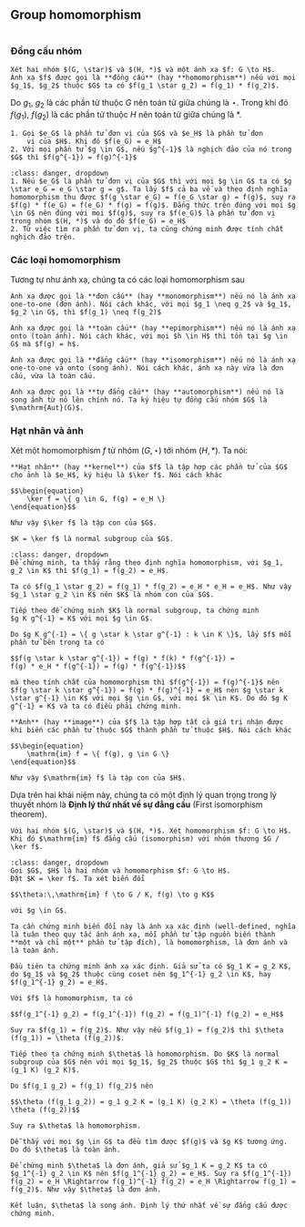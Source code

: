 ## Group homomorphism

```{contents}
```

### Đồng cấu nhóm

````{prf:definition} Homomorphism, Đồng cấu nhóm
Xét hai nhóm $(G, \star)$ và $(H, *)$ và một ánh xạ $f: G \to H$.
Ánh xạ $f$ được gọi là **đồng cấu** (hay **homomorphism**) nếu với mọi $g_1$, $g_2$ thuộc $G$ ta có $f(g_1 \star g_2) = f(g_1) * f(g_2)$.
````

Do $g_1$, $g_2$ là các phần tử thuộc $G$ nên toán tử giữa chúng là $\star$. Trong khi đó $f(g_1)$, $f(g_2)$ là các phần tử thuộc $H$ nên toán tử giữa chúng là $*$.

````{prf:remark}
1. Gọi $e_G$ là phần tử đơn vị của $G$ và $e_H$ là phần tử đơn
    vị của $H$. Khi đó $f(e_G) = e_H$
2. Với mọi phần tử $g \in G$, nếu $g^{-1}$ là nghịch đảo của nó trong $G$ thì $f(g^{-1}) = f(g)^{-1}$
````

```{admonition} **Chứng minh.**
:class: danger, dropdown
1. Nếu $e_G$ là phần tử đơn vị của $G$ thì với mọi $g \in G$ ta có $g \star e_G = e_G \star g = g$. Ta lấy $f$ cả ba vế và theo định nghĩa homomorphism thu được $f(g \star e_G) = f(e_G \star g) = f(g)$, suy ra $f(g) * f(e_G) = f(e_G) * f(g) = f(g)$. Đẳng thức trên đúng với mọi $g \in G$ nên đúng với mọi $f(g)$, suy ra $f(e_G)$ là phần tử đơn vị trong nhóm $(H, *)$ và do đó $f(e_G) = e_H$
2. Từ việc tìm ra phần tử đơn vị, ta cũng chứng minh được tính chất nghịch đảo trên.
```

### Các loại homomorphism

Tương tự như ánh xạ, chúng ta có các loại homomorphism sau

````{prf:definition} Monomorphism, Đơn cấu
Ánh xạ được gọi là **đơn cấu** (hay **monomorphism**) nếu nó là ánh xạ one-to-one (đơn ánh). Nói cách khác, với mọi $g_1 \neq g_2$ và $g_1$, $g_2 \in G$, thì $f(g_1) \neq f(g_2)$
````

````{prf:definition} Epimorphism, Toàn cấu
Ánh xạ được gọi là **toàn cấu** (hay **epimorphism**) nếu nó là ánh xạ onto (toàn ánh). Nói cách khác, với mọi $h \in H$ thì tồn tại $g \in G$ mà $f(g) = h$.
````

````{prf:definition} Isomorphism, Đẳng cấu
Ánh xạ được gọi là **đẳng cấu** (hay **isomorphism**) nếu nó là ánh xạ one-to-one và onto (song ánh). Nói cách khác, ánh xạ này vừa là đơn cấu, vừa là toàn cấu.
````

````{prf:definition} Automorphism, Tự đẳng cấu
Ánh xạ được gọi là **tự đẳng cấu** (hay **automorphism**) nếu nó là song ánh từ nó lên chính nó. Ta ký hiệu tự đồng cấu nhóm $G$ là $\mathrm{Aut}(G)$.
````

### Hạt nhân và ảnh

Xét một homomorphism $f$ từ nhóm $(G, \star)$ tới nhóm $(H, *)$. Ta nói:

````{prf:definition} Kernel, Hạt nhân
**Hạt nhân** (hay **kernel**) của $f$ là tập hợp các phần tử của $G$ cho ảnh là $e_H$, ký hiệu là $\ker f$. Nói cách khác

$$\begin{equation}
    \ker f = \{ g \in G, f(g) = e_H \}
\end{equation}$$

Như vậy $\ker f$ là tập con của $G$.
````

````{prf:remark}
$K = \ker f$ là normal subgroup của $G$.
````

```{admonition} **Chứng minh.**
:class: danger, dropdown
Để chứng minh, ta thấy rằng theo định nghĩa homomorphism, với $g_1, g_2 \in K$ thì $f(g_1) = f(g_2) = e_H$.

Ta có $f(g_1 \star g_2) = f(g_1) * f(g_2) = e_H * e_H = e_H$. Như vậy $g_1 \star g_2 \in K$ nên $K$ là nhóm con của $G$.

Tiếp theo để chứng minh $K$ là normal subgroup, ta chứng minh
$g K g^{-1} = K$ với mọi $g \in G$.

Do $g K g^{-1} = \{ g \star k \star g^{-1} : k \in K \}$, lấy $f$ mỗi phần tử bên trong ta có

$$f(g \star k \star g^{-1}) = f(g) * f(k) * f(g^{-1}) = 
f(g) * e_H * f(g^{-1}) = f(g) * f(g^{-1})$$

mà theo tính chất của homomorphism thì $f(g^{-1}) = f(g)^{-1}$ nên $f(g \star k \star g^{-1}) = f(g) * f(g)^{-1} = e_H$ nên $g \star k \star g^{-1} \in K$ với mọi $g \in G$, với mọi $k \in K$. Do đó $g K g^{-1} = K$ và ta có điều phải chứng minh.
```

````{prf:definition} Image, Ảnh
**Ảnh** (hay **image**) của $f$ là tập hợp tất cả giá trị nhận được khi biến các phần tử thuộc $G$ thành phần tử thuộc $H$. Nói cách khác

$$\begin{equation}
    \mathrm{im} f = \{ f(g), g \in G \}
\end{equation}$$

Như vậy $\mathrm{im} f$ là tập con của $H$.
````

Dựa trên hai khái niệm này, chúng ta có một định lý quan trọng trong lý
thuyết nhóm là **Định lý thứ nhất về sự đẳng cấu** (First isomorphism theorem).

````{prf:theorem} First isomorphism theorem
Với hai nhóm $(G, \star)$ và $(H, *)$. Xét homomorphism $f: G \to H$. Khi đó $\mathrm{im} f$ đẳng cấu (isomorphism) với nhóm thương $G / \ker f$.
````

```{admonition} **Chứng minh.**
:class: danger, dropdown
Gọi $G$, $H$ là hai nhóm và homomorphism $f: G \to H$.
Đặt $K = \ker f$. Ta xét biến đổi

$$\theta:\,\mathrm{im} f \to G / K, f(g) \to g K$$

với $g \in G$.

Ta cần chứng minh biến đổi này là ánh xạ xác định (well-defined, nghĩa là tuân theo quy tắc ánh ánh xạ, mỗi phần tử tập nguồn biến thành **một và chỉ một** phần tử tập đích), là homomorphism, là đơn ánh và là toàn ánh.

Đầu tiên ta chứng minh ánh xạ xác định. Giả sử ta có $g_1 K = g_2 K$, do $g_1$ và $g_2$ thuộc cùng coset nên $g_1^{-1} g_2 \in K$, hay $f(g_1^{-1} g_2) = e_H$.

Với $f$ là homomorphism, ta có 

$$f(g_1^{-1} g_2) = f(g_1^{-1}) f(g_2) = f(g_1)^{-1} f(g_2) = e_H$$

Suy ra $f(g_1) = f(g_2)$. Như vậy nếu $f(g_1) = f(g_2)$ thì $\theta (f(g_1)) = \theta (f(g_2))$.

Tiếp theo ta chứng minh $\theta$ là homomorphism. Do $K$ là normal subgroup của $G$ nên với mọi $g_1$, $g_2$ thuộc $G$ thì $g_1 g_2 K = (g_1 K) (g_2 K)$.

Do $f(g_1 g_2) = f(g_1) f(g_2)$ nên 

$$\theta (f(g_1 g_2)) = g_1 g_2 K = (g_1 K) (g_2 K) = \theta (f(g_1)) \theta (f(g_2))$$

Suy ra $\theta$ là homomorphism.

Dễ thấy với mọi $g \in G$ ta đều tìm được $f(g)$ và $g K$ tương ứng. Do đó $\theta$ là toàn ánh.

Để chứng minh $\theta$ là đơn ánh, giả sử $g_1 K = g_2 K$ ta có $g_1^{-1} g_2 \in K$ nên $f(g_1^{-1} g_2) = e_H$. Suy ra $f(g_1^{-1}) f(g_2) = e_H \Rightarrow f(g_1)^{-1} f(g_2) = e_H \Rightarrow f(g_1) = f(g_2)$. Như vậy $\theta$ là đơn ánh.

Kết luận, $\theta$ là song ánh. Định lý thứ nhất về sự đẳng cấu được chứng minh.
```

